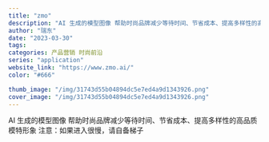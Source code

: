 ```yaml
---
title: "zmo"
description: "AI 生成的模型图像 帮助时尚品牌减少等待时间、节省成本、提高多样性的高品质模特形象 注意：如果进入很慢，请自备梯子"
author: "瑞东"
date: "2023-03-30"
tags:
categories: 产品营销 时尚前沿
series: "application"
website_link: "https://www.zmo.ai/"
color: "#666"

thumb_image: "/img/31743d55b04894dc5e7ed4a9d1343926.png"
cover_image: "/img/31743d55b04894dc5e7ed4a9d1343926.png"
---
```


AI 生成的模型图像 帮助时尚品牌减少等待时间、节省成本、提高多样性的高品质模特形象 注意：如果进入很慢，请自备梯子